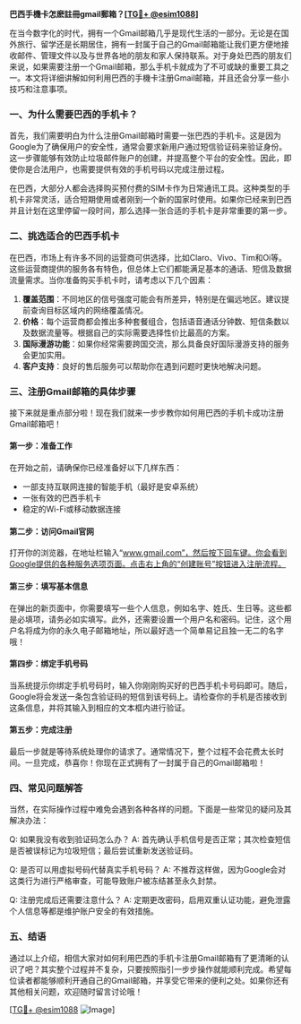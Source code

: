 **巴西手機卡怎麽註冊gmail郵箱？[[TG💪+ @esim1088](https://t.me/s/esim1088)]**

在当今数字化的时代，拥有一个Gmail邮箱几乎是现代生活的一部分。无论是在国外旅行、留学还是长期居住，拥有一封属于自己的Gmail邮箱能让我们更方便地接收邮件、管理文件以及与世界各地的朋友和家人保持联系。对于身处巴西的朋友们来说，如果需要注册一个Gmail邮箱，那么手机卡就成为了不可或缺的重要工具之一。本文将详细讲解如何利用巴西的手機卡注册Gmail邮箱，并且还会分享一些小技巧和注意事项。

### 一、为什么需要巴西的手机卡？

首先，我们需要明白为什么注册Gmail邮箱时需要一张巴西的手机卡。这是因为Google为了确保用户的安全性，通常会要求新用户通过短信验证码来验证身份。这一步骤能够有效防止垃圾邮件账户的创建，并提高整个平台的安全性。因此，即使你是合法用户，也需要提供有效的手机号码以完成注册过程。

在巴西，大部分人都会选择购买预付费的SIM卡作为日常通讯工具。这种类型的手机卡非常灵活，适合短期使用或者刚到一个新的国家时使用。如果你已经来到巴西并且计划在这里停留一段时间，那么选择一张合适的手机卡是非常重要的第一步。

### 二、挑选适合的巴西手机卡

在巴西，市场上有许多不同的运营商可供选择，比如Claro、Vivo、Tim和Oi等。这些运营商提供的服务各有特色，但总体上它们都能满足基本的通话、短信及数据流量需求。当你准备购买手机卡时，请考虑以下几个因素：

1. **覆盖范围**：不同地区的信号强度可能会有所差异，特别是在偏远地区。建议提前查询目标区域内的网络覆盖情况。
2. **价格**：每个运营商都会推出多种套餐组合，包括语音通话分钟数、短信条数以及数据流量等。根据自己的实际需要选择性价比最高的方案。
3. **国际漫游功能**：如果你经常需要跨国交流，那么具备良好国际漫游支持的服务会更加实用。
4. **客户支持**：良好的售后服务可以帮助你在遇到问题时更快地解决问题。

### 三、注册Gmail邮箱的具体步骤

接下来就是重点部分啦！现在我们就来一步步教你如何用巴西的手机卡成功注册Gmail邮箱吧！

#### 第一步：准备工作

在开始之前，请确保你已经准备好以下几样东西：
- 一部支持互联网连接的智能手机（最好是安卓系统）
- 一张有效的巴西手机卡
- 稳定的Wi-Fi或移动数据连接

#### 第二步：访问Gmail官网

打开你的浏览器，在地址栏输入“www.gmail.com”，然后按下回车键。你会看到Google提供的各种服务选项页面。点击右上角的“创建账号”按钮进入注册流程。

#### 第三步：填写基本信息

在弹出的新页面中，你需要填写一些个人信息，例如名字、姓氏、生日等。这些都是必填项，请务必如实填写。此外，还需要设置一个用户名和密码。记住，这个用户名将成为你的永久电子邮箱地址，所以最好选一个简单易记且独一无二的名字哦！

#### 第四步：绑定手机号码

当系统提示你绑定手机号码时，输入你刚刚购买好的巴西手机卡号码即可。随后，Google将会发送一条包含验证码的短信到该号码上。请检查你的手机是否接收到这条信息，并将其输入到相应的文本框内进行验证。

#### 第五步：完成注册

最后一步就是等待系统处理你的请求了。通常情况下，整个过程不会花费太长时间。一旦完成，恭喜你！你现在正式拥有了一封属于自己的Gmail邮箱啦！

### 四、常见问题解答

当然，在实际操作过程中难免会遇到各种各样的问题。下面是一些常见的疑问及其解决办法：

Q: 如果我没有收到验证码怎么办？
A: 首先确认手机信号是否正常；其次检查短信是否被误标记为垃圾短信；最后尝试重新发送验证码。

Q: 是否可以用虚拟号码代替真实手机号码？
A: 不推荐这样做，因为Google会对这类行为进行严格审查，可能导致账户被冻结甚至永久封禁。

Q: 注册完成后还需要注意什么？
A: 定期更改密码，启用双重认证功能，避免泄露个人信息等都是维护账户安全的有效措施。

### 五、结语

通过以上介绍，相信大家对如何利用巴西的手机卡注册Gmail邮箱有了更清晰的认识了吧？其实整个过程并不复杂，只要按照指引一步步操作就能顺利完成。希望每位读者都能够顺利开通自己的Gmail邮箱，并享受它带来的便利之处。如果你还有其他相关问题，欢迎随时留言讨论哦！

[[TG💪+ @esim1088](https://t.me/s/esim1088) ![Image](https://i.postimg.cc/4NQfJmqS/Snipaste-2025-05-13-00-14-12.png)]